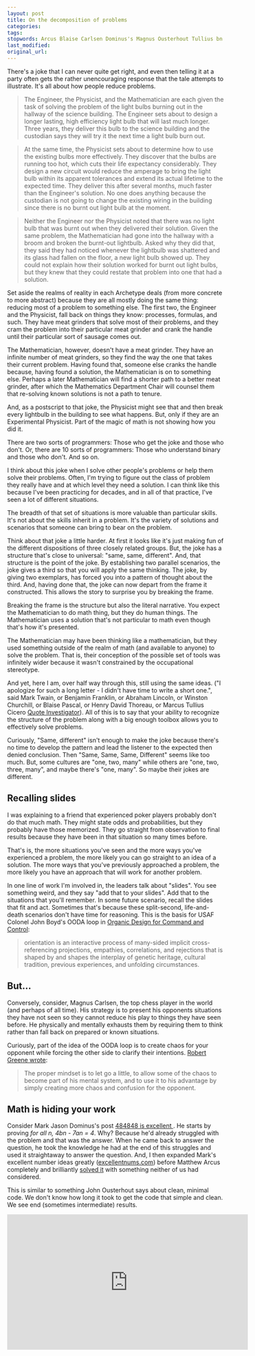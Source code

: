 ```yaml
---
layout: post
title: On the decomposition of problems
categories:
tags:
stopwords: Arcus Blaise Carlsen Dominus's Magnus Ousterhout Tullius bn empathies
last_modified:
original_url:
---
```





There's a joke that I can never quite get right, and even then telling it
at a party often gets the rather unencouraging response that the tale attempts
to illustrate. It's all about how people reduce problems.

> The Engineer, the Physicist, and the Mathematician are each given the
task of solving the problem of the light bulbs burning out in the
hallway of the science building. The Engineer sets about to design a
longer lasting, high efficiency light bulb that will last much longer.
Three years, they deliver this bulb to the science building and the
custodian says they will try it the next time a light bulb burn out.

> At the same time, the
Physicist sets about to determine how to use the existing bulbs more
effectively. They discover that the bulbs are running too hot, which
cuts their life expectancy considerably. They design a new circuit
would reduce the amperage to bring the light bulb within its apparent
tolerances and extend its actual lifetime to the expected time. They
deliver this after several months, much faster than the Engineer's
solution. No one does anything because the custodian is not going to
change the existing wiring in the building since there is no
burnt out light bulb at the moment.

> Neither the Engineer nor the Physicist noted that there was no light
bulb that was burnt out when they delivered their solution. Given the
same problem, the Mathematician had gone into the hallway with a broom
and broken the burnt-out lightbulb. Asked why they did that, they said
they had noticed whenever the lightbulb was shattered and its glass
had fallen on the floor, a new light bulb showed up. They could not
explain how their solution worked for burnt out light bulbs, but they knew
that they could restate that problem into one that had a solution.

Set aside the realms of reality in each Archetype deals (from more
concrete to more abstract) because they are all mostly doing the same
thing: reducing most of a problem to something else. The first two,
the Engineer and the Physicist, fall back on things they know:
processes, formulas, and such. They have meat grinders that solve most
of their problems, and they cram the problem into their particular
meat grinder and crank the handle until their particular sort of
sausage comes out.

The Mathematician, however, doesn't have a meat grinder. They have an
infinite number of meat grinders, so they find the way the one that
takes their current problem. Having found that, someone else cranks
the handle because, having found a solution, the Mathematician is on
to something else. Perhaps a later Mathematician will find a shorter
path to a better meat grinder, after which the Mathematics Department Chair
will counsel them that re-solving known solutions is not a path to tenure.

And, as a postscript to that joke, the Physicist might see that and then
break every lightbulb in the building to see what happens. But, only if
they are an Experimental Physicist. Part of the magic of math is not
showing how you did it.

There are two sorts of programmers: Those who get the joke and those
who don't. Or, there are 10 sorts of programmers: Those who understand
binary and those who don't. And so on.

I think about this joke when I solve other people's problems or
help them solve their problems. Often, I'm trying to figure out the class
of problem they really have and at which level they need a solution. I can
think like this because I've been practicing for decades, and in all of
that practice, I've seen a lot of different situations.

The breadth of that set of situations is more valuable than particular skills.
It's not about the skills inherit in a problem. It's the variety of solutions
and scenarios that someone can bring to bear on the problem.

Think about that joke a little harder. At first it looks like it's just
making fun of the different dispositions of three closely related groups.
But, the joke has a structure that's close to universal: "same, same, different".
And, that structure is the point of the joke. By establishing two parallel
scenarios, the joke gives a third so that you will apply the same thinking.
The joke, by giving two exemplars, has forced you into a pattern of thought
about the third. And, having done that, the joke can now depart from
the frame it constructed. This allows the story to surprise you by breaking
the frame.

Breaking the frame is the structure but also the literal narrative. You
expect the Mathematician to do math thing, but they do human things. The
Mathematician uses a solution that's not particular to math even though
that's how it's presented.

The Mathematician may have been thinking like a mathematician, but
they used something outside of the realm of math (and available to
anyone) to solve the problem. That is, their conception of the
possible set of tools was infinitely wider because it wasn't
constrained by the occupational stereotype.

And yet, here I am, over half way through this, still using the same
ideas. ("I apologize for such a long letter - I didn't have time to
write a short one.", said Mark Twain, or Benjamin Franklin, or Abraham
Lincoln, or Winston Churchill, or Blaise Pascal, or Henry David Thoreau, or Marcus
Tullius Cicero [Quote Investigator](https://quoteinvestigator.com/2012/04/28/shorter-letter/)).
All of this is to say that your ability to recognize the structure of
the problem along with a big enough toolbox allows you to effectively
solve problems.

Curiously, "Same, different" isn't enough to make the joke because there's no time
to develop the pattern and lead the listener to the expected then denied
conclusion. Then "Same, Same, Same, Different" seems like too much. But,
some cultures are "one, two, many" while others are "one, two, three, many",
and maybe there's "one, many". So maybe their jokes are different.

## Recalling slides

I was explaining to a friend that experienced poker players probably
don't do that much math. They might state odds and probabilities, but
they probably have those memorized. They go straight from observation
to final results because they have been in that situation so many
times before.

That's is, the more situations you've seen and the more ways you've
experienced a problem, the more likely you can go straight to an idea
of a solution. The more ways that you've previously approached a problem,
the more likely you have an approach that will work for another problem.

In one line of work I'm involved in, the leaders talk about "slides". You
see something weird, and they say "add that to your slides". Add that to
the situations that you'll remember. In some future scenario, recall the
slides that fit and act. Sometimes that's because these split-second, life-and-death
scenarios don't have time for reasoning. This is the basis for USAF Colonel John
Boyd's OODA loop in [Organic Design
for Command and Control](https://pdfs.semanticscholar.org/6ca9/63358751c859d7b68736aca1aa9d1a8d4e53.pdf):

> orientation is an interactive process of many-sided implicit
cross-referencing projections, empathies, correlations, and rejections
that is shaped by and shapes the interplay of genetic heritage, cultural
tradition, previous experiences, and unfolding circumstances.

## But...

Conversely, consider, Magnus Carlsen, the top chess
player in the world (and perhaps of all time). His strategy is to
present his opponents situations they have not seen so they cannot
reduce his play to things they have seen before. He physically and
mentally exhausts them by requiring them to think rather than fall
back on prepared or known situations.

Curiously, part of the idea of the OODA loop is to create chaos for
your opponent while forcing the other side to clarify their intentions.
[Robert Greene wrote](https://powerseductionandwar.com/ooda-and-you/):

> The proper mindset is to let go a little, to allow some of the chaos
to become part of his mental system, and to use it to his advantage by
simply creating more chaos and confusion for the opponent.

## Math is hiding your work

Consider Mark Jason Dominus's post [484848 is excellent
](https://blog.plover.com/math/484848.html). He starts by proving *for
all n, 4bn - 7an = 4*. Why? Because he'd already struggled with the
problem and that was the answer. When he came back to answer the
question, he took the knowledge he had at the end of this struggles
and used it straightaway to answer the question. And, I then expanded
Mark's excellent number ideas greatly ([excellentnums.com](http://www.excellentnums.com))
before Matthew Arcus completely and brilliantly [solved it](https://matthewarcus.wordpress.com/2016/01/16/excellent-numbers/)
with something neither of us had considered.

This is similar to something John Ousterhout says about clean, minimal
code. We don't know how long it took to get the code that simple and clean.
We see end (sometimes intermediate) results.

<iframe width="560" height="315" src="https://www.youtube.com/embed/bmSAYlu0NcY" frameborder="0" allow="accelerometer; autoplay; clipboard-write; encrypted-media; gyroscope; picture-in-picture" allowfullscreen></iframe>

